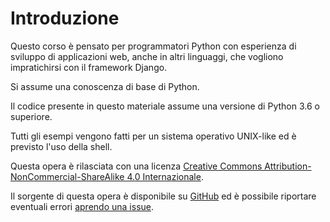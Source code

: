 # Introduzione

Questo corso è pensato per programmatori Python con esperienza di sviluppo di applicazioni web, anche
in altri linguaggi, che vogliono impratichirsi con il framework Django.

Si assume una conoscenza di base di Python.

Il codice presente in questo materiale assume una versione di Python 3.6 o superiore.

Tutti gli esempi vengono fatti per un sistema operativo UNIX-like ed è previsto l'uso della shell.

Questa opera è rilasciata con una licenza [Creative Commons Attribution-NonCommercial-ShareAlike 4.0 Internazionale](https://creativecommons.org/licenses/by-nc-sa/4.0/legalcode.it).

Il sorgente di questa opera è disponibile su [GitHub](https://github.com/xrmx/un-corso-django) ed è
possibile riportare eventuali errori
[aprendo una issue](https://github.com/xrmx/un-corso-django/issues/new).
